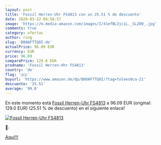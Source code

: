 ```yaml
---
layout: post
title: 'Fossil Herren-Uhr FS4813 con un 25.51 % de descuento'
date: 2020-03-22 04:58:57
image: 'https://m.media-amazon.com/images/I/41efBL3jciL._SL200_.jpg'
comments: true
category: ofertas
author: ring
slug: 'B00AFTTQ8I-de'
actualPrice: 96.09 EUR
currency: EUR
price: 96.09
comparePrice: 129.0 EUR
prodname: 'Fossil Herren-Uhr FS4813'
country: 'de'
flag: '🇩🇪'
buyurl: 'https://www.amazon.de/dp/B00AFTTQ8I/?tag=tolees0ca-21'
descuento: '25.51'
average: '99.0'
---
```


En este momento está [Fossil Herren-Uhr FS4813](https://www.amazon.de/dp/B00AFTTQ8I/?tag=tolees0ca-21) a 96.09 EUR (original: 129.0 EUR) (25.51 %  de descuento) en el siguiente enlace!

[![Fossil Herren-Uhr FS4813](https://m.media-amazon.com/images/I/41efBL3jciL._SL200_.jpg)](https://www.amazon.de/dp/B00AFTTQ8I/?tag=tolees0ca-21)

🔎:


[Aquí!!!](https://www.amazon.de/dp/B00AFTTQ8I/?tag=tolees0ca-21)
